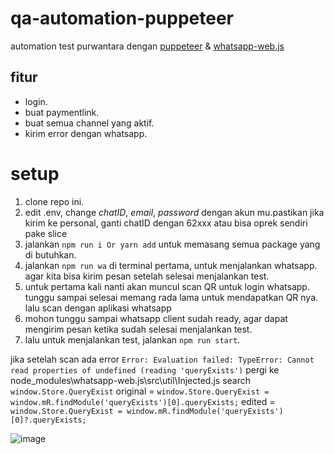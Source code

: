 # qa-automation-puppeteer
automation test purwantara dengan [puppeteer](https://pptr.dev/) & [whatsapp-web.js](https://wwebjs.dev/)

## fitur
- login.
- buat paymentlink.
- buat semua channel yang aktif.
- kirim error dengan whatsapp.

# setup
1. clone repo ini.
2. edit .env, change *chatID*, *email*, *password* dengan akun mu.pastikan jika kirim ke personal, ganti chatID dengan 62xxx atau bisa oprek sendiri pake slice
3. jalankan ``npm run i Or yarn add`` untuk memasang semua package yang di butuhkan.
4. jalankan ``npm run wa`` di terminal pertama, untuk menjalankan whatsapp. agar kita bisa kirim pesan setelah selesai menjalankan test.
5. untuk pertama kali nanti akan muncul scan QR untuk login whatsapp. tunggu sampai selesai memang rada lama untuk mendapatkan QR nya. lalu scan dengan aplikasi whatsapp
6. mohon tunggu sampai whatsapp client sudah ready, agar dapat mengirim pesan ketika sudah selesai menjalankan test.
7. lalu untuk menjalankan test, jalankan ``npm run start``.



jika setelah scan ada error ``Error: Evaluation failed: TypeError: Cannot read properties of undefined (reading 'queryExists')``
pergi ke node_modules\whatsapp-web.js\src\util\Injected.js
search ``window.Store.QueryExist``
original = ``window.Store.QueryExist = window.mR.findModule('queryExists')[0].queryExists;``
edited = ``window.Store.QueryExist = window.mR.findModule('queryExists')[0]?.queryExists;``

![image](https://user-images.githubusercontent.com/67534909/218006751-ee4cf742-fcf0-4607-95d5-b536773a4bc3.png)
